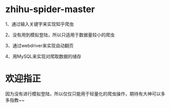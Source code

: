 # zhihu-spider-master
1、通过输入关键字来实现知乎爬虫

2、没有用到模拟登陆，所以只适用于数据量较小的爬虫

3、通过webdriver来实现自动翻页

4、用MySQL来实现对爬取数据的储存

# 欢迎指正
因为没有进行模拟登陆，所以仅仅只能用于轻量化的爬虫操作，期待有大神可以多多指教~~
